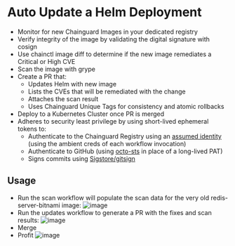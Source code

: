 # Auto Update a Helm Deployment

* Monitor for new Chainguard Images in your dedicated registry
* Verify integrity of the image by validating the digital signature with cosign
* Use chainctl image diff to determine if the new image remediates a Critical or High CVE
* Scan the image with grype
* Create a PR that:
  * Updates Helm with new image
  * Lists the CVEs that will be remediated with the change
  * Attaches the scan result
  * Uses Chainguard Unique Tags for consistency and atomic rollbacks
* Deploy to a Kubernetes Cluster once PR is merged
* Adheres to security least privilege by using short-lived ephemeral tokens to:
  * Authenticate to the Chainguard Registry using an [assumed identity](https://edu.chainguard.dev/chainguard/administration/iam-organizations/assumable-ids/) (using the ambient creds of each workflow invocation)
  * Authenticate to GitHub (using [octo-sts](https://www.chainguard.dev/unchained/the-end-of-github-pats-you-cant-leak-what-you-dont-have) in place of a long-lived PAT) 
  * Signs commits using [Sigstore/gitsign](https://docs.sigstore.dev/cosign/signing/gitsign/)
 
## Usage

* Run the scan workflow will populate the scan data for the very old redis-server-bitnami image: ![image](https://github.com/user-attachments/assets/ebdaca95-efbd-4fe2-a7f1-3b61d782466a)
* Run the updates workflow to generate a PR with the fixes and scan results: ![image](https://github.com/user-attachments/assets/62dee720-e592-488d-836b-2364dc8e8729)
* Merge
* Profit ![image](https://github.com/user-attachments/assets/3b8e1090-1520-41de-9b2e-7f36b0a464f0)

